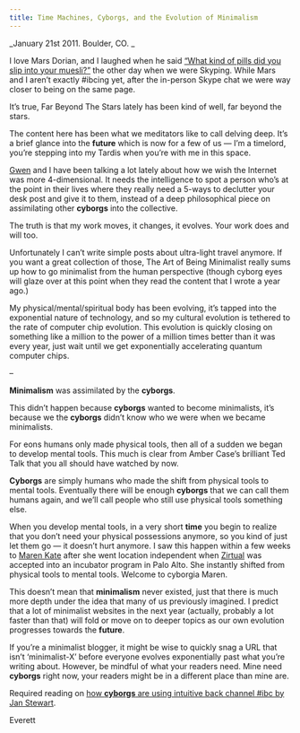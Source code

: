 ```yaml
---
title: Time Machines, Cyborgs, and the Evolution of Minimalism
---
```


_January 21st 2011. Boulder, CO. _

I love Mars Dorian, and I laughed when he said [“What kind of pills did you
slip into your muesli?”](http://www.marsdorian.com/2011/01/digital-persona/)
the other day when we were Skyping. While Mars and I aren’t exactly
#ibcing yet, after the in-person Skype chat we
were way closer to being on the same page.

It’s true, Far Beyond The Stars lately has been kind of well, far beyond the
stars.

The content here has been what we meditators like to call delving deep. It’s a
brief glance into the **future** which is now for a few of us — I’m a
timelord, you’re stepping into my Tardis when you’re with me in this space.

[Gwen](http://www.gwenbell.com/) and I have been talking a lot lately about
how we wish the Internet was more 4-dimensional. It needs the intelligence to
spot a person who’s at the point in their lives where they really need a
5-ways to declutter your desk post and give it to them, instead of a deep
philosophical piece on assimilating other **cyborgs** into the collective.

The truth is that my work moves, it changes, it evolves. Your work does and
will too.

Unfortunately I can’t write simple posts about ultra-light travel anymore. If
you want a great collection of those, The Art of Being
Minimalist really sums up how to go minimalist from the human perspective (though cyborg eyes will glaze over at
this point when they read the content that I wrote a year ago.)

My physical/mental/spiritual body has been evolving, it’s tapped into the
exponential nature of technology, and so my cultural evolution is tethered to
the rate of computer chip evolution. This evolution is quickly closing on
something like a million to the power of a million times better than it was
every year, just wait until we get exponentially accelerating quantum computer
chips.

–

**Minimalism** was assimilated by the **cyborgs**.

This didn’t happen because **cyborgs** wanted to become minimalists, it’s
because we the **cyborgs** didn’t know who we were when we became minimalists.

For eons humans only made physical tools, then all of a sudden we began to
develop mental tools. This much is clear from Amber Case’s brilliant Ted
Talk that you all should have watched by now.

**Cyborgs** are simply humans who made the shift from physical tools to mental tools. Eventually there will be enough **cyborgs** that we can call them humans again, and we’ll call people who still use physical tools something else.

When you develop mental tools, in a very short **time** you begin to realize
that you don’t need your physical possessions anymore, so you kind of just let
them go — it doesn’t hurt anymore. I saw this happen within a few weeks to
[Maren Kate](http://www.escapingthe9to5.com/) after she went location
independent when [Zirtual](http://zirtual.com/) was accepted into an incubator
program in Palo Alto. She instantly shifted from physical tools to mental
tools. Welcome to cyborgia Maren.

This doesn’t mean that **minimalism** never existed, just that there is much
more depth under the idea that many of us previously imagined. I predict that
a lot of minimalist websites in the next year (actually, probably a lot faster
than that) will fold or move on to deeper topics as our own evolution
progresses towards the **future**.

If you’re a minimalist blogger, it might be wise to quickly snag a URL that
isn’t ‘minimalist-X’ before everyone evolves exponentially past what you’re
writing about. However, be mindful of what your readers need. Mine need
**cyborgs** right now, your readers might be in a different place than mine
are.

Required reading on [how **cyborgs** are using intuitive back channel #ibc by
Jan Stewart](http://janstewart.com.au/ibc).

Everett
